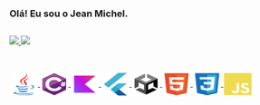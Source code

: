 ### Olá! Eu sou o Jean Michel.

##

<div style="display: inline_block">
   <a href="https://github.com/jeanmichelchevrand">
   <img height="180em" src="https://github-readme-stats.vercel.app/api?username=jeanmichelchevrand&show_icons=true&theme=tokyonight&include_all_commits=true&count_private=true"/>
   <img height="150em" src="https://github-readme-stats.vercel.app/api/top-langs/?username=jeanmichelchevrand&layout=compact&langs_count=6&theme=tokyonight"/>
</div>
  
  ##

  <div style="display: inline_block"><br>
  <img align="center" alt="Java" height="40" width="50" src="https://raw.githubusercontent.com/devicons/devicon/master/icons/java/java-original.svg">
  <img align="center" alt="Csharp" height="40" width="50" src="https://raw.githubusercontent.com/devicons/devicon/master/icons/csharp/csharp-original.svg">
  <img align="center" alt="kotlin" height="40" width="50" src="https://raw.githubusercontent.com/devicons/devicon/master/icons/kotlin/kotlin-original.svg">
  <img align="center" alt="flutter" height="40" width="50" src="https://raw.githubusercontent.com/devicons/devicon/master/icons/flutter/flutter-original.svg">
  <img align="center" alt="unity" height="40" width="50" src="https://raw.githubusercontent.com/devicons/devicon/master/icons/unity/unity-original.svg">
  <img align="center" alt="HTML" height="40" width="50" src="https://raw.githubusercontent.com/devicons/devicon/master/icons/html5/html5-original.svg">
  <img align="center" alt="CSS" height="40" width="50" src="https://raw.githubusercontent.com/devicons/devicon/master/icons/css3/css3-original.svg">
  <img align="center" alt="Js" height="40" width="50" src="https://raw.githubusercontent.com/devicons/devicon/master/icons/javascript/javascript-plain.svg">
</div>
